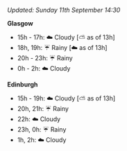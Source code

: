 *Updated: Sunday 11th September 14:30*

**Glasgow**

* 15h - 17h: :cloud: Cloudy [:partly_sunny: as of 13h]
* 18h, 19h: :umbrella: Rainy [:cloud: as of 13h]
* 20h - 23h: :umbrella: Rainy
* 0h - 2h: :cloud: Cloudy

**Edinburgh**

* 15h - 19h: :cloud: Cloudy [:partly_sunny: as of 13h]
* 20h, 21h: :umbrella: Rainy
* 22h: :cloud: Cloudy
* 23h, 0h: :umbrella: Rainy
* 1h, 2h: :cloud: Cloudy
